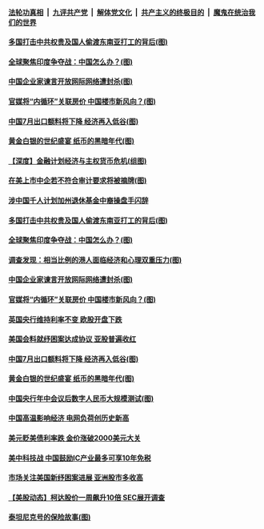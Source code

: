 

####  [法轮功真相](../../../../basic/blob/master/README.md?t=08071502) &nbsp;|&nbsp; [九评共产党](../../../../9ping.md/blob/master/README.md?t=08071502) &nbsp;|&nbsp; [解体党文化](../../../../jtdwh.md/blob/master/README.md?t=08071502)  &nbsp;|&nbsp; [共产主义的终极目的](../../../../gczydzjmd.md/blob/master/README.md?t=08071502) &nbsp;|&nbsp; [魔鬼在统治我们的世界](../../../../mgztzwmdsj.md/blob/master/README.md?t=08071502) 

#### [多国打击中共权贵及国人偷渡东南亚打工的背后(图)](../pages/p5/942125.md?t=08071502) 

#### [全球聚焦印度争夺战：中国怎么办？(图)](../pages/p5/942117.md?t=08071502) 

#### [中国企业家谏言开放网际网络遭封杀(图)](../pages/p5/942116.md?t=08071502) 

#### [官媒将“内循环”关联房价 中国楼市新风向？(图)](../pages/p5/942087.md?t=08071502) 

#### [中国7月出口额料将下降 经济再入低谷(图)](../pages/p5/942077.md?t=08071502) 

#### [黄金白银的世纪盛宴 纸币的黑暗年代(图)](../pages/p5/942021.md?t=08071502) 

#### [【深度】金融计划经济与主权货币危机(组图)](../pages/p5/942121.md?t=08071502) 

#### [在美上市中企若不符合审计要求将被摘牌(图)](../pages/p5/942135.md?t=08071502) 

#### [涉中国千人计划加州退休基金中裔操盘手闪辞](../pages/p5/942132.md?t=08071502) 

#### [多国打击中共权贵及国人偷渡东南亚打工的背后(图)](../pages/p5/942125.md?t=08071502) 

#### [全球聚焦印度争夺战：中国怎么办？(图)](../pages/p5/942117.md?t=08071502) 

#### [调查发现：相当比例的港人面临经济和心理双重压力(图)](../pages/p5/942120.md?t=08071502) 

#### [中国企业家谏言开放网际网络遭封杀(图)](../pages/p5/942116.md?t=08071502) 

#### [官媒将“内循环”关联房价 中国楼市新风向？(图)](../pages/p5/942087.md?t=08071502) 

#### [英国央行维持利率不变 欧股开盘下跌](../pages/p5/942082.md?t=08071502) 

#### [美国会料就纾困案达成协议 亚股普遍收红](../pages/p5/942081.md?t=08071502) 

#### [中国7月出口额料将下降 经济再入低谷(图)](../pages/p5/942077.md?t=08071502) 

#### [黄金白银的世纪盛宴 纸币的黑暗年代(图)](../pages/p5/942021.md?t=08071502) 

#### [中国央行年中会议后数字人民币大规模测试(图)](../pages/p5/942018.md?t=08071502) 

#### [中国高温影响经济 电网负荷创历史新高](../pages/p5/942004.md?t=08071502) 

#### [美元贬美债利率跌 金价涨破2000美元大关](../pages/p5/941999.md?t=08071502) 

#### [美中科技战 中国鼓励IC产业最多可享10年免税](../pages/p5/941996.md?t=08071502) 

#### [市场关注美国新纾困案进展 亚洲股市多收高](../pages/p5/941992.md?t=08071502) 


#### [【美股动态】柯达股价一周飙升10倍 SEC展开调查](../pages/p5/941952.md?t=08071502) 

#### [泰坦尼克号的保险故事(图)](../pages/p5/941939.md?t=08071502) 

